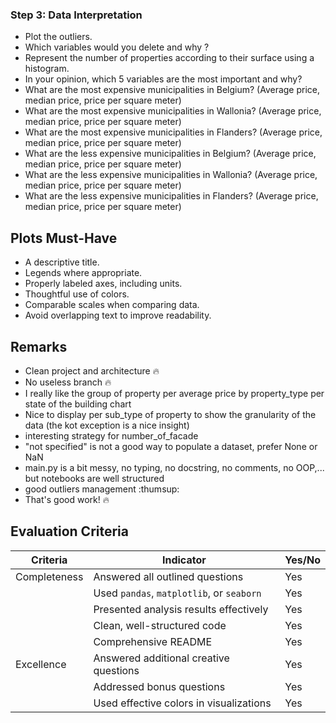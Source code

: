 ### Step 3: Data Interpretation

- Plot the outliers.
- Which variables would you delete and why ?
- Represent the number of properties according to their surface using a histogram.
- In your opinion, which 5 variables are the most important and why?
- What are the most expensive municipalities in Belgium? (Average price, median price, price per square meter)
- What are the most expensive municipalities in Wallonia? (Average price, median price, price per square meter)
- What are the most expensive municipalities in Flanders? (Average price, median price, price per square meter)
- What are the less expensive municipalities in Belgium? (Average price, median price, price per square meter)
- What are the less expensive municipalities in Wallonia? (Average price, median price, price per square meter)
- What are the less expensive municipalities in Flanders? (Average price, median price, price per square meter)


## Plots Must-Have

- A descriptive title.
- Legends where appropriate.
- Properly labeled axes, including units.
- Thoughtful use of colors.
- Comparable scales when comparing data.
- Avoid overlapping text to improve readability.



## Remarks
- Clean project and architecture :fire:
- No useless branch :fire:
- I really like the group of property per average price by property_type per state of the building chart
- Nice to display per sub_type of property to show the granularity of the data (the kot exception is a nice insight)
- interesting strategy for number_of_facade
- "not specified" is not a good way to populate a dataset, prefer None or NaN 
- main.py is a bit messy, no typing, no docstring, no comments, no OOP,... but notebooks are well structured
- good outliers management :thumsup:
- That's good work! :fire:


## Evaluation Criteria

| Criteria       | Indicator                                   | Yes/No |
| -------------- | ------------------------------------------ | ------ |
| Completeness   | Answered all outlined questions             |    Yes    |
|                | Used `pandas`, `matplotlib`, or `seaborn`   |    Yes    |
|                | Presented analysis results effectively      |     Yes   |
|                | Clean, well-structured code                 |    Yes    |
|                | Comprehensive README                        |     Yes   |
| Excellence     | Answered additional creative questions      |   Yes    |
|                | Addressed bonus questions                   |   Yes     |
|                | Used effective colors in visualizations     |   Yes     |
